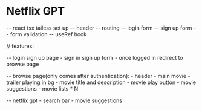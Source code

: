 # Netflix GPT

-- react tsx tailcss set up
-- header
-- routing
-- login form
-- sign up form
-- form validation
-- useRef hook

// features:

-- login sign up page
    - sign in sign up form
    - once logged in redirect to browse page

-- browse page(only comes after authentication):
    - header
    - main movie 
      - trailer playing in bg
      - movie title and description
      - movie play button
    - movie suggestions
      - movie lists * N

-- netflix gpt 
    - search bar
    - movie suggestions